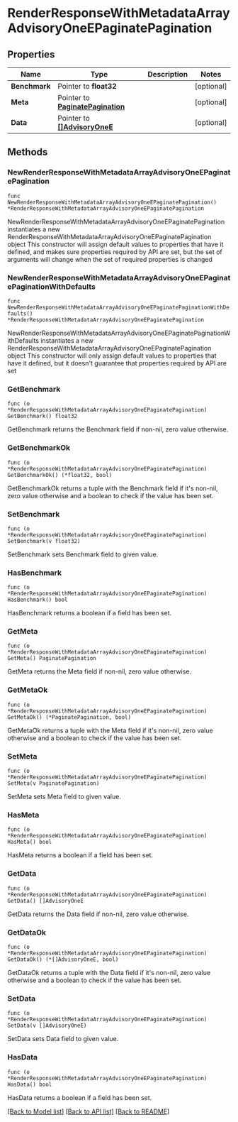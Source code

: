 # RenderResponseWithMetadataArrayAdvisoryOneEPaginatePagination

## Properties

Name | Type | Description | Notes
------------ | ------------- | ------------- | -------------
**Benchmark** | Pointer to **float32** |  | [optional] 
**Meta** | Pointer to [**PaginatePagination**](PaginatePagination.md) |  | [optional] 
**Data** | Pointer to [**[]AdvisoryOneE**](AdvisoryOneE.md) |  | [optional] 

## Methods

### NewRenderResponseWithMetadataArrayAdvisoryOneEPaginatePagination

`func NewRenderResponseWithMetadataArrayAdvisoryOneEPaginatePagination() *RenderResponseWithMetadataArrayAdvisoryOneEPaginatePagination`

NewRenderResponseWithMetadataArrayAdvisoryOneEPaginatePagination instantiates a new RenderResponseWithMetadataArrayAdvisoryOneEPaginatePagination object
This constructor will assign default values to properties that have it defined,
and makes sure properties required by API are set, but the set of arguments
will change when the set of required properties is changed

### NewRenderResponseWithMetadataArrayAdvisoryOneEPaginatePaginationWithDefaults

`func NewRenderResponseWithMetadataArrayAdvisoryOneEPaginatePaginationWithDefaults() *RenderResponseWithMetadataArrayAdvisoryOneEPaginatePagination`

NewRenderResponseWithMetadataArrayAdvisoryOneEPaginatePaginationWithDefaults instantiates a new RenderResponseWithMetadataArrayAdvisoryOneEPaginatePagination object
This constructor will only assign default values to properties that have it defined,
but it doesn't guarantee that properties required by API are set

### GetBenchmark

`func (o *RenderResponseWithMetadataArrayAdvisoryOneEPaginatePagination) GetBenchmark() float32`

GetBenchmark returns the Benchmark field if non-nil, zero value otherwise.

### GetBenchmarkOk

`func (o *RenderResponseWithMetadataArrayAdvisoryOneEPaginatePagination) GetBenchmarkOk() (*float32, bool)`

GetBenchmarkOk returns a tuple with the Benchmark field if it's non-nil, zero value otherwise
and a boolean to check if the value has been set.

### SetBenchmark

`func (o *RenderResponseWithMetadataArrayAdvisoryOneEPaginatePagination) SetBenchmark(v float32)`

SetBenchmark sets Benchmark field to given value.

### HasBenchmark

`func (o *RenderResponseWithMetadataArrayAdvisoryOneEPaginatePagination) HasBenchmark() bool`

HasBenchmark returns a boolean if a field has been set.

### GetMeta

`func (o *RenderResponseWithMetadataArrayAdvisoryOneEPaginatePagination) GetMeta() PaginatePagination`

GetMeta returns the Meta field if non-nil, zero value otherwise.

### GetMetaOk

`func (o *RenderResponseWithMetadataArrayAdvisoryOneEPaginatePagination) GetMetaOk() (*PaginatePagination, bool)`

GetMetaOk returns a tuple with the Meta field if it's non-nil, zero value otherwise
and a boolean to check if the value has been set.

### SetMeta

`func (o *RenderResponseWithMetadataArrayAdvisoryOneEPaginatePagination) SetMeta(v PaginatePagination)`

SetMeta sets Meta field to given value.

### HasMeta

`func (o *RenderResponseWithMetadataArrayAdvisoryOneEPaginatePagination) HasMeta() bool`

HasMeta returns a boolean if a field has been set.

### GetData

`func (o *RenderResponseWithMetadataArrayAdvisoryOneEPaginatePagination) GetData() []AdvisoryOneE`

GetData returns the Data field if non-nil, zero value otherwise.

### GetDataOk

`func (o *RenderResponseWithMetadataArrayAdvisoryOneEPaginatePagination) GetDataOk() (*[]AdvisoryOneE, bool)`

GetDataOk returns a tuple with the Data field if it's non-nil, zero value otherwise
and a boolean to check if the value has been set.

### SetData

`func (o *RenderResponseWithMetadataArrayAdvisoryOneEPaginatePagination) SetData(v []AdvisoryOneE)`

SetData sets Data field to given value.

### HasData

`func (o *RenderResponseWithMetadataArrayAdvisoryOneEPaginatePagination) HasData() bool`

HasData returns a boolean if a field has been set.


[[Back to Model list]](../README.md#documentation-for-models) [[Back to API list]](../README.md#documentation-for-api-endpoints) [[Back to README]](../README.md)



